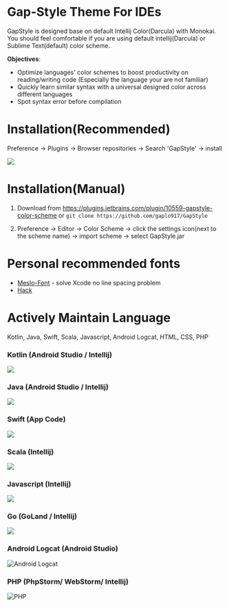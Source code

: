 # Gap-Style Theme For IDEs
GapStyle is designed base on default Intellij Color(Darcula) with Monokai. You should feel comfortable if you are using default intellij(Darcula) or Sublime Text(default) color scheme.

**Objectives**:

* Optimize languages' color schemes to boost productivity on reading/writing code (Especially the language your are not familiar)
* Quickly learn similar syntax with a universal designed color across different languages
* Spot syntax error before compilation

# Installation(Recommended)
Preference -> Plugins -> Browser repositories -> Search 'GapStyle' -> install

![](https://cdn.rawgit.com/gaplo917/IDE_Style/master/intellij-gapstyle-plugin-tutorial.png)

# Installation(Manual)
1. Download from https://plugins.jetbrains.com/plugin/10559-gapstyle-color-scheme or
`git clone https://github.com/gaplo917/GapStyle`

2. Preference -> Editor -> Color Scheme -> click the settings icon(next to the scheme name) -> import scheme -> select GapStyle.jar


# Personal recommended fonts
* [Meslo-Font](https://github.com/andreberg/Meslo-Font/tree/master) - solve Xcode no line spacing problem
* [Hack](https://github.com/source-foundry/Hack)


# Actively Maintain Language

Kotlin, Java, Swift, Scala, Javascript, Android Logcat, HTML, CSS, PHP

### Kotlin (Android Studio / Intellij)
![](https://cdn.rawgit.com/gaplo917/IDE_Style/master/preview/kotlin.png)

### Java (Android Studio / Intellij)
![](https://cdn.rawgit.com/gaplo917/IDE_Style/master/preview/java.png)

### Swift (App Code)
![](https://cdn.rawgit.com/gaplo917/IDE_Style/master/preview/swift.png)

### Scala (Intellij)
![](https://cdn.rawgit.com/gaplo917/IDE_Style/master/preview/scala.png)

### Javascript (Intellij)
![](https://cdn.rawgit.com/gaplo917/IDE_Style/master/preview/javascript.png)

### Go (GoLand / Intellij)
![](https://cdn.rawgit.com/gaplo917/IDE_Style/master/preview/go.png)

### Android Logcat (Android Studio)
![Android Logcat](https://cdn.rawgit.com/gaplo917/IDE_Style/master/preview/android-logcat.png)

### PHP (PhpStorm/ WebStorm/ Intellij)
![PHP](https://cdn.rawgit.com/gaplo917/IDE_Style/master/preview/php.png)
